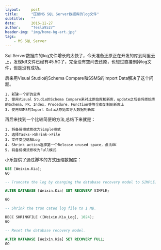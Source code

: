 ```yaml
---
layout:     post
title:      "压缩MS SQL Server数据库的log文件"
subtitle:   ""
date:       2016-12-27
author:     "Tesla9527"
header-img: "img/home-bg-art.jpg"
tags:
    - MS SQL Server
---
```

Sql Server数据库的log文件增长的太快了，今天准备还原正在开发的库到阿里云上，发现ldf文件已经有45.5G了，完全没有空间去还原，也想过直接删掉log文件，但是没有成功。

后来用Visual Studio的Schema Compare和SSMS的Import Data解决了这个问题。

	1. 新建一个新的空库
	2. 使用Visual Studio的Schema Compare来对比原始库和新库，update之后会将原始库的Schema，PK，Index，Procedure，Function等等全都复制到新库上
	3. 使用SSMS的Import Data从原始库导入数据到新库

再后来找到一个比较简便的方法,总结下来就是：

	1. 将备份模式修改为Simple模式
	2. 选择Tasks->Shrink->File
	3. 文件类型选择Log
	4. Shrink action选择第一个Release unused space，点击OK
	5. 将备份模式修改为Full模式
	
小乐提供了通过脚本的方式压缩数据库：

```sql
USE [Weixin.Kia]; 
GO

-- Truncate the log by changing the database recovery model to SIMPLE.

ALTER DATABASE [Weixin.Kia] SET RECOVERY SIMPLE;

GO

-- Shrink the trun cated log file to 1 MB.

DBCC SHRINKFILE ([Weixin.Kia_Log], 1024); 
GO

-- Reset the database recovery model.

ALTER DATABASE [Weixin.Kia] SET RECOVERY FULL; 
GO
```